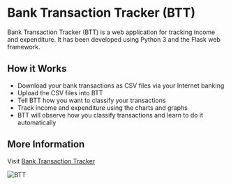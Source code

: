 # Bank Transaction Tracker (BTT)
Bank Transaction Tracker (BTT) is a web application for tracking income and
expenditure. It has been developed using Python 3 and the Flask web framework.

## How it Works
* Download your bank transactions as CSV files via your Internet banking
* Upload the CSV files into BTT
* Tell BTT how you want to classify your transactions
* Track income and expenditure using the charts and graphs
* BTT will observe how you classify transactions and learn to do it automatically

## More Information
Visit [Bank Transaction Tracker](https://www.galojix.com/bank-transaction-tracker-btt/)

![BTT](https://www.galojix.com/static/media/uploads/.thumbnails/pft.png/pft-300x300.png)
